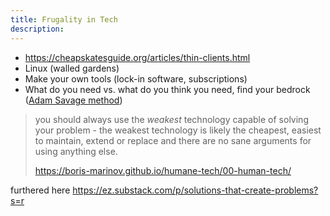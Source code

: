 ```yaml
---
title: Frugality in Tech
description: 
---
```


- https://cheapskatesguide.org/articles/thin-clients.html
- Linux (walled gardens)
- Make your own tools (lock-in software, subscriptions)
- What do you need vs. what do you think you need, find your bedrock ([Adam Savage method](https://milofultz.com/2020/05/17/adam-savage))

> you should always use the *weakest* technology capable of solving your problem - the weakest technology is likely the cheapest, easiest  to maintain, extend or replace and there are no sane arguments for using anything else.
>
> https://boris-marinov.github.io/humane-tech/00-human-tech/

furthered here https://ez.substack.com/p/solutions-that-create-problems?s=r
